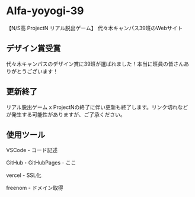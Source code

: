 # Alfa-yoyogi-39
【N/S高 ProjectN リアル脱出ゲーム】 代々木キャンパス39班のWebサイト

## デザイン賞受賞
代々木キャンパスのデザイン賞に39班が選ばれました！本当に班員の皆さんありがとうございます！

## 更新終了
リアル脱出ゲーム x ProjectNの終了に伴い更新も終了します。リンク切れなどが発生する可能性がありますが、ご了承ください。

## 使用ツール

VSCode - コード記述

GitHub・GitHubPages - ここ

vercel - SSL化

freenom - ドメイン取得

